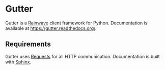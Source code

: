 # Gutter

Gutter is a [Rainwave](http://rainwave.cc/api/) client framework for Python.
Documentation is available at <https://gutter.readthedocs.org/>.

## Requirements

Gutter uses [Requests][] for all HTTP communication. Documentation is built
with [Sphinx][].

[requests]: http://docs.python-requests.org/en/latest/
[sphinx]: http://sphinx-doc.org/
